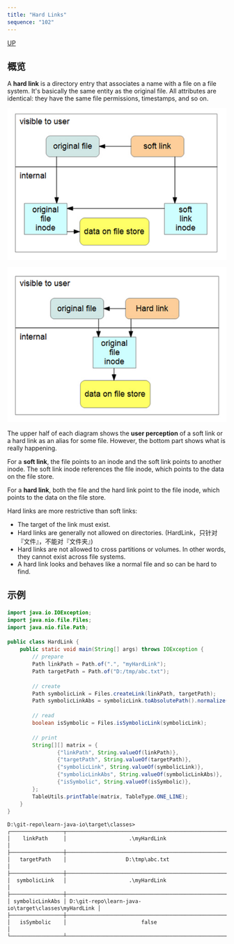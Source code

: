 ```yaml
---
title: "Hard Links"
sequence: "102"
---
```


[UP](/java/java-io-index.html)


## 概览

A **hard link** is a directory entry that associates a name with a file on a file system.
It's basically the same entity as the original file.
All attributes are identical: they have the same file permissions, timestamps, and so on.

![](/assets/images/java/io/soft-link.png)

![](/assets/images/java/io/hard-link.png)

The upper half of each diagram shows the **user perception** of
a soft link or a hard link as an alias for some file.
However, the bottom part shows what is really happening.

For a **soft link**, the file points to an inode and the soft link points to another inode.
The soft link inode references the file inode, which points to the data on the file store.

For a **hard link**, both the file and the hard link point to the file inode,
which points to the data on the file store.

Hard links are more restrictive than soft links:

- The target of the link must exist.
- Hard links are generally not allowed on directories. (HardLink，只针对『文件』，不能对『文件夹』)
- Hard links are not allowed to cross partitions or volumes. In other words, they cannot exist across file systems.
- A hard link looks and behaves like a normal file and so can be hard to find.

## 示例

```java
import java.io.IOException;
import java.nio.file.Files;
import java.nio.file.Path;

public class HardLink {
    public static void main(String[] args) throws IOException {
        // prepare
        Path linkPath = Path.of(".", "myHardLink");
        Path targetPath = Path.of("D:/tmp/abc.txt");

        // create
        Path symbolicLink = Files.createLink(linkPath, targetPath);
        Path symbolicLinkAbs = symbolicLink.toAbsolutePath().normalize();

        // read
        boolean isSymbolic = Files.isSymbolicLink(symbolicLink);

        // print
        String[][] matrix = {
                {"linkPath", String.valueOf(linkPath)},
                {"targetPath", String.valueOf(targetPath)},
                {"symbolicLink", String.valueOf(symbolicLink)},
                {"symbolicLinkAbs", String.valueOf(symbolicLinkAbs)},
                {"isSymbolic", String.valueOf(isSymbolic)},
        };
        TableUtils.printTable(matrix, TableType.ONE_LINE);
    }
}
```

```text
D:\git-repo\learn-java-io\target\classes>
┌─────────────────┬─────────────────────────────────────────────────────┐
│    linkPath     │                    .\myHardLink                     │
├─────────────────┼─────────────────────────────────────────────────────┤
│   targetPath    │                   D:\tmp\abc.txt                    │
├─────────────────┼─────────────────────────────────────────────────────┤
│  symbolicLink   │                    .\myHardLink                     │
├─────────────────┼─────────────────────────────────────────────────────┤
│ symbolicLinkAbs │ D:\git-repo\learn-java-io\target\classes\myHardLink │
├─────────────────┼─────────────────────────────────────────────────────┤
│   isSymbolic    │                        false                        │
└─────────────────┴─────────────────────────────────────────────────────┘
```
